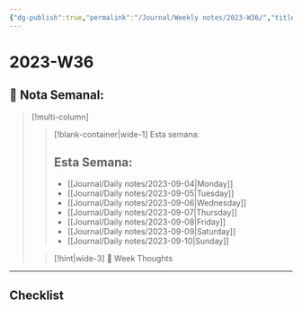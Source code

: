 ```yaml
---
{"dg-publish":true,"permalink":"/Journal/Weekly notes/2023-W36/","title":"2023-W36","tags":["NoteType/Weekly"],"updated":"2023-11-05T22:03:28.923-05:00"}
---
```



# 2023-W36

## 📅 Nota Semanal:

> [!multi-column]
> 
> > [!blank-container|wide-1] Esta semana:
> > ## Esta Semana:
> >- [[Journal/Daily notes/2023-09-04\|Monday]]
> > - [[Journal/Daily notes/2023-09-05\|Tuesday]]
> > - [[Journal/Daily notes/2023-09-06\|Wednesday]]
> > - [[Journal/Daily notes/2023-09-07\|Thursday]]
> > - [[Journal/Daily notes/2023-09-08\|Friday]]
> > - [[Journal/Daily notes/2023-09-09\|Saturday]]
> > - [[Journal/Daily notes/2023-09-10\|Sunday]]
> 
> > [!hint|wide-3] 💭 Week Thoughts
> > 

- - - 

## Checklist
